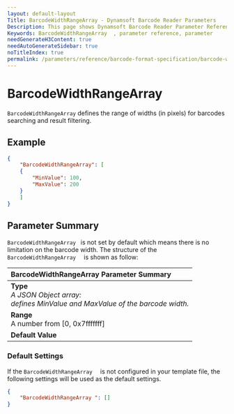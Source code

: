 ```yaml
---
layout: default-layout
Title: BarcodeWidthRangeArray - Dynamsoft Barcode Reader Parameters
Description: This page shows Dynamsoft Barcode Reader Parameter Reference for BarcodeWidthRangeArray  .
Keywords: BarcodeWidthRangeArray  , parameter reference, parameter
needGenerateH3Content: true
needAutoGenerateSidebar: true
noTitleIndex: true
permalink: /parameters/reference/barcode-format-specification/barcode-width-range-array.html
---
```


# BarcodeWidthRangeArray  

`BarcodeWidthRangeArray` defines the range of widths (in pixels) for barcodes searching and result filtering.
## Example

```json
{
    "BarcodeWidthRangeArray": [
    {
        "MinValue": 100,
        "MaxValue": 200
    }
    ]
}
```

## Parameter Summary

`BarcodeWidthRangeArray ` is not set by default which means there is no limitation on the barcode width. The structure of the `BarcodeWidthRangeArray  ` is shown as follow:

| BarcodeWidthRangeArray  Parameter Summary |
| :--------------------------------- |
| **Type**<br>*A JSON Object array: <br>defines MinValue and MaxValue of the barcode width.* |
| **Range**<br>A number from [0, 0x7fffffff] |
| **Default Value**<br> |

### Default Settings

If the `BarcodeWidthRangeArray  ` is not configured in your template file, the following settings will be used as the default settings.

```json
{
    "BarcodeWidthRangeArray ": []
}
```